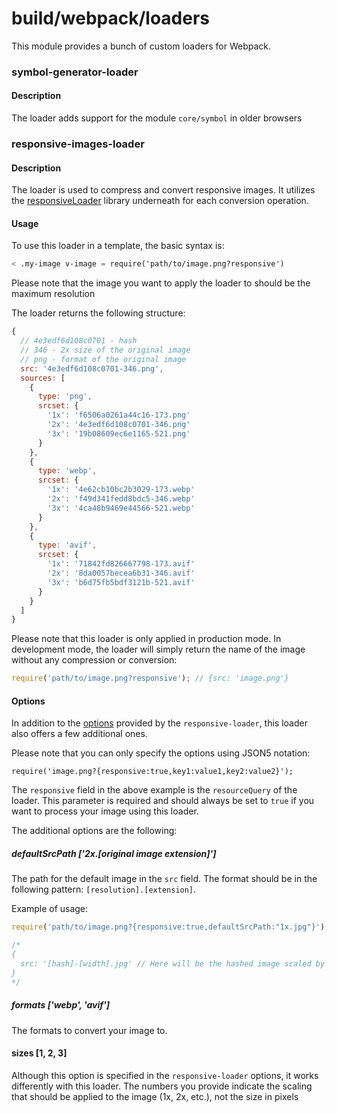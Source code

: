 # build/webpack/loaders

This module provides a bunch of custom loaders for Webpack.

### symbol-generator-loader

#### Description

The loader adds support for the module `core/symbol` in older browsers

### responsive-images-loader

#### Description

The loader is used to compress and convert responsive images.
It utilizes the [responsiveLoader](https://github.com/dazuaz/responsive-loader/tree/master) library underneath for each conversion operation.

#### Usage

To use this loader in a template, the basic syntax is:

```ss
< .my-image v-image = require('path/to/image.png?responsive')
```

Please note that the image you want to apply the loader to should be the maximum resolution

The loader returns the following structure:

```js
{
  // 4e3edf6d108c0701 - hash
  // 346 - 2x size of the original image
  // png - format of the original image
  src: '4e3edf6d108c0701-346.png',
  sources: [
    {
      type: 'png',
      srcset: {
        '1x': 'f6506a0261a44c16-173.png'
        '2x': '4e3edf6d108c0701-346.png'
        '3x': '19b08609ec6e1165-521.png'
      }
    },
    {
      type: 'webp',
      srcset: {
        '1x': '4e62cb10bc2b3029-173.webp'
        '2x': 'f49d341fedd8bdc5-346.webp'
        '3x': '4ca48b9469e44566-521.webp'
      }
    },
    {
      type: 'avif',
      srcset: {
        '1x': '71842fd826667798-173.avif'
        '2x': '8da0057becea6b31-346.avif'
        '3x': 'b6d75fb5bdf3121b-521.avif'
      }
    }
  ]
}
```

Please note that this loader is only applied in production mode.
In development mode, the loader will simply return the name of the image without any compression or conversion:

```js
require('path/to/image.png?responsive'); // {src: 'image.png'}
```

#### Options

In addition to the [options](https://github.com/dazuaz/responsive-loader/tree/master#options) provided by the
`responsive-loader`, this loader also offers a few additional ones.

Please note that you can only specify the options using JSON5 notation:

```
require('image.png?{responsive:true,key1:value1,key2:value2}');
```

The `responsive` field in the above example is the `resourceQuery` of the loader.
This parameter is required and should always be set to `true` if you want to process your image using this loader.

The additional options are the following:

##### defaultSrcPath ['2x.[original image extension]']

The path for the default image in the `src` field.
The format should be in the following pattern: `[resolution].[extension]`.

Example of usage:

```ts
require('path/to/image.png?{responsive:true,defaultSrcPath:"1x.jpg"}');

/*
{
  src: '[hash]-[width].jpg' // Here will be the hashed image scaled by 1x of its original size
}
*/
```

##### formats ['webp', 'avif']

The formats to convert your image to.

#### sizes [1, 2, 3]

Although this option is specified in the `responsive-loader` options, it works differently with this loader.
The numbers you provide indicate the scaling that should be applied to the image (1x, 2x, etc.), not the size in pixels
